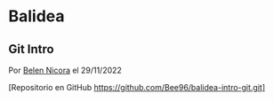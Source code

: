 # Balidea
## Git Intro

Por [Belen Nicora](http://belennicora.es) el 29/11/2022

[Repositorio en GitHub https://github.com/Bee96/balidea-intro-git.git]